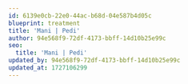 ```yaml
---
id: 6139e0cb-22e0-44ac-b68d-04e587b4d05c
blueprint: treatment
title: 'Mani | Pedi'
author: 94e568f9-72df-4173-bbff-14d10b25e99c
seo:
  title: 'Mani | Pedi'
updated_by: 94e568f9-72df-4173-bbff-14d10b25e99c
updated_at: 1727106299
---
```

